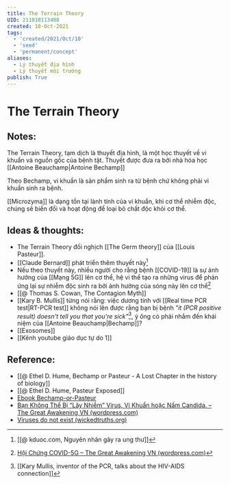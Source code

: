 ```yaml
---
title: The Terrain Theory
UID: 211010113408
created: 10-Oct-2021
tags:
  - 'created/2021/Oct/10'
  - 'seed'
  - 'permanent/concept'
aliases:
  - Lý thuyết địa hình
  - Lý thuyết môi trường
publish: True
---
```

# The Terrain Theory

## Notes:
The Terrain Theory, tạm dịch là thuyết địa hình, là một học thuyết về vi khuẩn và nguồn gốc của bệnh tật. Thuyết được đưa ra bởi nhà hóa học [[Antoine Beauchamp|Antoine Bechamp]]

Theo Bechamp, vi khuẩn là sản phẩm sinh ra từ bệnh chứ không phải vi khuẩn sinh ra bệnh.

[[Microzyma]] là dạng tồn tại lành tính của vi khuẩn, khi cơ thể nhiễm độc, chúng sẽ biến đổi và hoạt động để loại bỏ chất độc khỏi cơ thể.

## Ideas & thoughts:
- The Terrain Theory đối nghịch [[The Germ theory]] của [[Louis Pasteur]].
- [[Claude Bernard]] phát triển thêm thuyết này[^kduoc]
- Nếu theo thuyết này, nhiều người cho rằng bệnh [[COVID-19]] là sự ảnh hưởng của [[Mạng 5G]] lên cơ thể, hệ vi thể tạo ra những virus để phản ứng lại sự nhiễm độc sinh ra bởi ảnh hưởng của sóng này lên cơ thể[^hoichung5g]
- [[@ Thomas S. Cowan, The Contagion Myth]]
- [[Kary B. Mullis]] từng nói rằng: việc dương tính với [[Real time PCR test|RT-PCR test]] không nói lên được rằng bạn bị bệnh *"it (PCR positive result) doesn't tell you that you're sick"*[^sick], ý ông có phải nhắm đến khái niệm của [[Antoine Beauchamp|Bechamp]]?
- [[Exosomes]]
- [[Kênh youtube giáo dục tự do 1]]

## Reference:
- [[@ Ethel D. Hume, Bechamp or Pasteur - A Lost Chapter in the history of biology]]
- [[@ Ethel D. Hume, Pasteur Exposed]]
- [Ebook Bechamp-or-Pasteur](http://mnwelldir.org/docs/history/biographies/Bechamp-or-Pasteur.pdf)
- [Bạn Không Thể Bị “Lây Nhiễm” Virus, Vi Khuẩn hoặc Nấm Candida. – The Great Awakening VN (wordpress.com)](https://thegreatawakeningvn.wordpress.com/2021/03/17/vaccine-ban-khong-the-bi-lay-nhiem-vi-trung-vi-khuan-hoac-nam-candida/)
- [Viruses do not exist (wickedtruths.org)](https://wickedtruths.org/en/viruses-do-not-exist/)

[^hoichung5g]:[Hội Chứng COVID-5G – The Great Awakening VN (wordpress.com)](https://thegreatawakeningvn.wordpress.com/2021/08/05/hoi-chung-covid-5g/)
[^sick]:[[Kary Mullis, inventor of the PCR, talks about the HIV-AIDS connection]]
[^kduoc]:[[@ kduoc.com, Nguyên nhân gây ra ung thư]]

